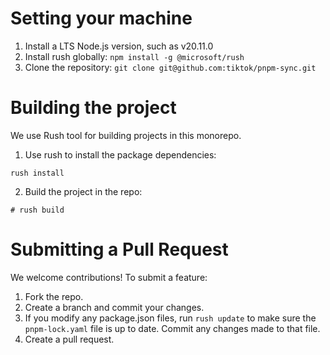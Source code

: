 # Setting your machine

1. Install a LTS Node.js version, such as v20.11.0
2. Install rush globally: `npm install -g @microsoft/rush`
3. Clone the repository: `git clone git@github.com:tiktok/pnpm-sync.git`

# Building the project

We use Rush tool for building projects in this monorepo.

1. Use rush to install the package dependencies:

```
rush install
```

2. Build the project in the repo:

```
# rush build
```

# Submitting a Pull Request

We welcome contributions! To submit a feature:

1. Fork the repo.
2. Create a branch and commit your changes.
3. If you modify any package.json files, run `rush update` to make sure the `pnpm-lock.yaml` file is up to date. Commit any changes made to that file.
5. Create a pull request.